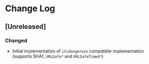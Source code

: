 # Change Log

## [Unreleased]
### Changed
- Initial implementation of `itsdangerous` compatible implementation (supports SHA1, `URLSafe*` and `URLSafeTimed*`)

